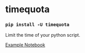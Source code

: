 # timequota

### `pip install -U timequota`

Limit the time of your python script.

[Example Notebook](https://github.com/AravRS/timequota/blob/main/demo.ipynb)
